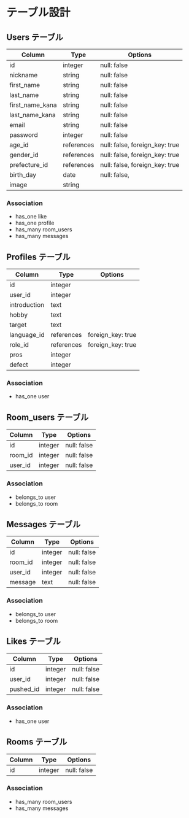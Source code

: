 # テーブル設計

## Users テーブル

| Column           | Type       | Options                        |
| ---------------- | ---------- | ------------------------------ |
| id               | integer    | null: false                    |
| nickname         | string     | null: false                    |
| first_name       | string     | null: false                    |
| last_name        | string     | null: false                    |
| first_name_kana  | string     | null: false                    |
| last_name_kana   | string     | null: false                    |
| email            | string     | null: false                    |
| password         | integer    | null: false                    |
| age_id           | references | null: false, foreign_key: true |
| gender_id        | references | null: false, foreign_key: true |
| prefecture_id    | references | null: false, foreign_key: true |
| birth_day        | date       | null: false,                   |
| image            | string     |                                |

### Association

- has_one like
- has_one profile
- has_many room_users 
- has_many messages


## Profiles テーブル

| Column          | Type       | Options              |
| --------------- | ---------- | -------------------- |
| id              | integer    |                      |
| user_id         | integer    |                      |
| introduction    | text       |                      |
| hobby           | text       |                      |
| target          | text       |                      |
| language_id     | references | foreign_key: true    |
| role_id         | references | foreign_key: true    |
| pros            | integer    |                      |
| defect          | integer    |                      |

### Association

- has_one user


## Room_users テーブル

| Column  | Type       | Options     |
| ------- | ---------- | ----------- |
| id      | integer    | null: false |
| room_id | integer    | null: false |
| user_id | integer    | null: false |

### Association

- belongs_to user
- belongs_to room


## Messages テーブル

| Column        | Type       | Options      |
| ------------- | ---------- | ------------ |
| id            | integer    | null: false  |
| room_id       | integer    | null: false  |
| user_id       | integer    | null: false  |
| message       | text       | null: false  |

### Association

- belongs_to user
- belongs_to room


## Likes テーブル

| Column        | Type       | Options        |
| ------------- | ---------- | -------------- |
| id            | integer    | null: false    |
| user_id       | integer    | null: false    |
| pushed_id     | integer    | null: false    |

### Association

- has_one user


## Rooms テーブル

| Column     | Type       | Options        |
| ---------- | ---------- | -------------- |
| id         | integer    | null: false    |

### Association

- has_many room_users 
- has_many messages